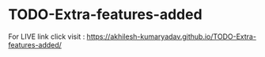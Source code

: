# TODO-Extra-features-added

For LIVE link click visit : https://akhilesh-kumaryadav.github.io/TODO-Extra-features-added/
